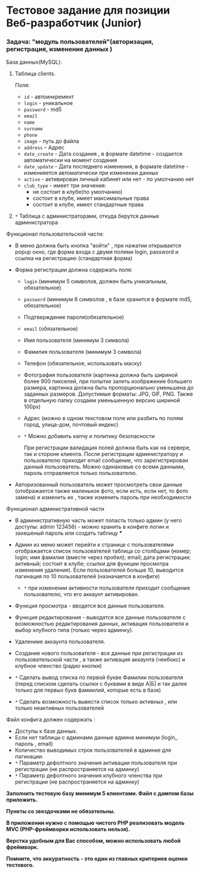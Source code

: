 # Тестовое задание для позиции Веб-разработчик (Junior)

### Задача: "модуль пользователей"(авторизация, регистрация, изменение данных ) ###

База данных(MySQL):

1. Таблица clients.

    Поля:

      * `id` - автоинкремент
      * `login` - уникальное
      * `password` - md5
      * `email`
      * `name`
      * `surname`
      * `phone`
      * `image` - путь до файла
      * `address` – Адрес
      * `date_create` - Дата создания , в формате datetime - создается автоматически на момент создания
      * `date_update` - Дата последнего изменения, в формате datetime - изменияется автоматически при изменении данных
      * `active` - активирован личный кабинет или нет - по умолчанию нет
      * `club_type` - имеет три значения:
        + не состоит в клубе(по умолчанию)
        + состоит в клубе, имеет максимальные права
        + состоит в клубе, имеет стандартные права



2. `*` Таблица с администраторами, откуда берутся данные администратора

Функционал пользовательской части:

* В меню должна быть кнопка "войти" , при нажатии открывается popup окно, где форма входа с двумя полями login, password и ссылка на регистрацию (стандартная форма)
* Форма регистрации должна содержать поля:
  + `login` (минимум 5 символов, должен быть уникальным, обязательное)
  + `password` (минимум 6 символов , в базе хранится в формате md5, обязательное)
  + Подтверждение пароля(обязательное)
  + `email` (обязательное)
  + Имя пользователя (минимум 3 символа)
  + Фамилия пользователя (минимум 3 символа)
  + Телефон (обязательное, использовать маску)
  + Фотография пользователя (картинка должна быть шириной более 900 пикселей, при попытке залить изображение большего размера, картинка должна быть пропорционально уменьшена до заданных размеров. Допустимые форматы: JPG, GIF, PNG. Также в отдельную папку создаем уменьшенную версию шириной 100px)
  + Адрес (можно в одном текстовом поле или разбить по полям город, улица-дом, почтовый индекс)
  + `*` Можно добавить капчу и политику безопасности

    При регистрации валидация полей должна быть как на сервере, так и стороне клиента.
    После регистрации администратору и пользователю приходит email сообщение, что зарегистрирован данный пользователь. Можно одинаковые со всеми данными, пароль отправляется только пользователю.

* Авторизованный пользователь может просмотреть свои данные (отображается также маленькое фото, если есть, если нет, то фото замена) и изменить их , также изменить пароль при необходимости

Функционал административной части

* В административную часть может попасть только админ (у него доступы: admin 123456) - можно хранить в конфиге логин и захешеный пароль или создать таблицу **\***
* Админ из меню может перейти к странице с пользователями отображается список пользователей таблица со столбцами (номер; login; имя фамилия (вместе через пробел); email; дата регистрации; активный; состоит в клубе; ссылки для функции просмотра изменения удаления). Если пользователей больше 10, выводится пагинация по 10 пользователей (назначается в конфиге)
  + `*` при изменении активности пользователя приходит сообщение пользователю, что его аккаунт активирован.

* Функция просмотра - вводятся все данные пользователя.
* Функция редактирования - выводятся все данные пользователя с возможностью редактирования данных, активация пользователя и выбор клубного типа (только через админку).
* Удалениие аккаунта пользователя.
* Создание нового пользователя - все данные при регистрации из пользовательской части , а также активация аккаунта (чекбокс) и клубное членство (радио кнопки)

* `*` Сделать вывод списка по первой букве Фамилии пользователя (перед списком сделать ссылки с буквами в виде А|Б| и так далее только для первых букв фамиилий, которые есть в базе)
* `*` Сделать возможность вывести список только активных , или только неактивных пользователей

Файл конфига должен содержать :

* Доступы к базе данных.
* Если нет таблицы с админами данные админа минимум (login,, пароль , email)
* Количество выводимых строк пользователей в админке для пагинации.
* `*` Параметр дефолтного значения активации пользователя при регистрации (не распространяется на админку)
* `*` Параметр дефолтного значения клубного членства при регистрации (не распространяется на админку)

**Заполнить тестовую базу минимум 5 клиентами. Файл с дампом базы приложить.**

**Пункты со звездочками не обязательны.**

**В приложении нужно с помощью чистого PHP реализовать модель MVC (PHP-фреймворки использовать нельзя).**

**Верстка удобным для Вас способом, можно использовать любой фреймворк.**

**Помните, что аккуратность - это один из главных критериев оценки тестового.**
